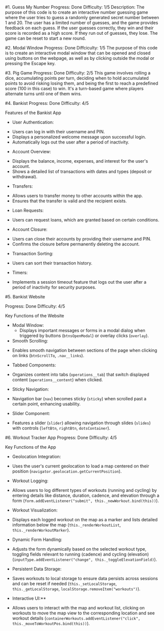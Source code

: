 #1. Guess My Number
   Progress: Done
   Difficulty: 1/5
   Description: The purpose of this code is to create an interactive number guessing game where the user tries to guess a randomly generated secret number between 1 and 20. The user has a limited number of guesses, and the game provides feedback on each guess. If the user guesses correctly, they win and their score is recorded as a high score. If they run out of guesses, they lose. The game can be reset to start a new round.
   
#2. Modal Window
   Progress: Done
   Diffciculty: 1/5
   The purpose of this code is to create an interactive modal window that can be opened and closed using buttons on the webpage, as well as by clicking outside the modal or pressing the Escape key.

#3. Pig Game
   Progress: Done
   Difficulty: 2/5
   This game involves rolling a dice, accumulating points per turn, deciding when to hold accumulated points to avoid risking losing them, and being the first to reach a predefined score (100 in this case) to win. It's a turn-based game where players alternate turns until one of them wins.

#4. Bankist
   Progress: Done
   Difficulty: 4/5

   Features of the Bankist App

+ User Authentication:
- Users can log in with their username and PIN.
- Displays a personalized welcome message upon successful login.
- Automatically logs out the user after a period of inactivity.

+ Account Overview:
- Displays the balance, income, expenses, and interest for the user's account.
- Shows a detailed list of transactions with dates and types (deposit or withdrawal).

+ Transfers:
- Allows users to transfer money to other accounts within the app.
- Ensures that the transfer is valid and the recipient exists.

+ Loan Requests:
- Users can request loans, which are granted based on certain conditions.

+ Account Closure:
- Users can close their accounts by providing their username and PIN.
- Confirms the closure before permanently deleting the account.

+ Transaction Sorting:
- Users can sort their transaction history.

+ Timers:

- Implements a session timeout feature that logs out the user after a period of inactivity for security purposes.

#5. Bankist Website

   Progress: Done
   Difficulty: 4/5

   Key Functions of the Website

+ Modal Window:
   - Displays important messages or forms in a modal dialog when triggered by buttons (`btnsOpenModal`) or overlay clicks (`overlay`).
+ Smooth Scrolling:
- Enables smooth navigation between sections of the page when clicking on links (`btnScrollTo`, `.nav__links`).

+ Tabbed Components:
- Organizes content into tabs (`operations__tab`) that switch displayed content (`operations__content`) when clicked.

+ Sticky Navigation:
- Navigation bar (`nav`) becomes sticky (`sticky`) when scrolled past a certain point, enhancing usability.

+ Slider Component:
 - Features a slider (`slider`) allowing navigation through slides (`slides`) with controls (`leftBtn`, `rightBtn`, `dotsContainer`).

#6. Workout Tracker App
   Progress: Done
   Difficulty: 4/5

Key Functions of the App

+ Geolocation Integration:
- Uses the user's current geolocation to load a map centered on their position (`navigator.geolocation.getCurrentPosition`).

+ Workout Logging:
- Allows users to log different types of workouts (running and cycling) by entering details like distance, duration, cadence, and elevation through a form (`form.addEventListener("submit", this._newWorkout.bind(this))`).

+ Workout Visualization:
- Displays each logged workout on the map as a marker and lists detailed information below the map (`this._renderWorkoutList`, `this._renderWorkoutMarker`).

+ Dynamic Form Handling:
- Adjusts the form dynamically based on the selected workout type, toggling fields relevant to running (cadence) and cycling (elevation) (`inputType.addEventListener("change", this._toggleElevationField)`).

+ Persistent Data Storage:
- Saves workouts to local storage to ensure data persists across sessions and can be reset if needed (`this._setLocalStorage`, `this._getLocalStorage`, `localStorage.removeItem("workouts")`).

+ Interactive UI:**
- Allows users to interact with the map and workout list, clicking on workouts to move the map view to the corresponding location and see workout details (`containerWorkouts.addEventListener("click", this._moveToWorkoutPos.bind(this))`).
